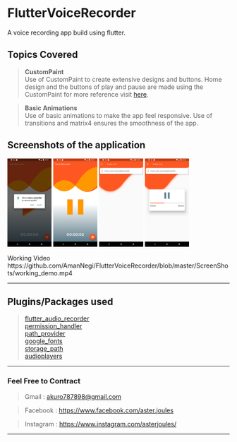 # FlutterVoiceRecorder
A voice recording app build using flutter.


## Topics Covered

> **CustomPaint**<br/>
 Use of CustomPaint to create extensive designs and buttons. Home design and the buttons of play and pause are made using the CustomPaint for more reference visit [here](https://github.com/AmanNegi/FlutterVoiceRecorder/tree/master/lib/Painters).

> **Basic Animations**<br/>
Use of basic animations to make the app feel responsive. Use of transitions and matrix4 ensures the smoothness of the app.



## Screenshots of the application
<p float="left">
  <img src="https://github.com/AmanNegi/FlutterVoiceRecorder/blob/master/ScreenShots/permit.png" width="100" />
  <img src="https://github.com/AmanNegi/FlutterVoiceRecorder/blob/master/ScreenShots/recording.png" width="100" /> 
  <img src="https://github.com/AmanNegi/FlutterVoiceRecorder/blob/master/ScreenShots/audio_list.png" width="100" />
  <img src="https://github.com/AmanNegi/FlutterVoiceRecorder/blob/master/ScreenShots/playing.png" width="100"/>
</p>
Working Video https://github.com/AmanNegi/FlutterVoiceRecorder/blob/master/ScreenShots/working_demo.mp4

______________________________________________________________________

## Plugins/Packages used
>[flutter_audio_recorder](https://pub.dev/packages/flutter_audio_recorder)<br/>
>[permission_handler](https://pub.dev/packages/permission_handler)<br/>
>[path_provider](https://pub.dev/packages/path_provider)<br/>
>[google_fonts](https://pub.dev/packages/google_fonts)<br/>
>[storage_path](https://pub.dev/packages/storage_path)<br/>
>[audioplayers](https://pub.dev/packages/audioplayers)<br/>

____________________________________________________________________

### Feel Free to Contract

>Gmail : akuro787898@gmail.com

>Facebook : https://www.facebook.com/aster.joules

>Instagram : https://www.instagram.com/asterjoules/
---------------

